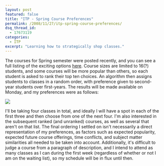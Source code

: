 ```yaml
---
layout: post
featured: false
title: "ITP - Spring Course Preferences"
permalink: /2008/11/27/itp-spring-course-preferences/
dsq_thread_id:
  - 17673119
categories:
  - ITP
excerpt: "Learning how to strategically shop classes."
---
```

The courses for Spring semester were posted recently, and you can see a full listing of the exciting options [here][1]. Course sizes are limited to 16(?) students, and some courses will be more popular than others, so each student is asked to rank their top ten choices. An algorithm then assigns students to classes in a random order, with preference given to second-year students over first-years. The results will be made available on Monday, and my preferences were as follows:

![][2]

I'll be taking four classes in total, and ideally I will have a spot in each of the first three and then choose from one of the next four. I'm also interested in the subsequent ranked (and unranked) courses, as well as several that aren't on that list. The final ordering I settled on isn't necessarily a direct representation of my preferences, as factors such as expected popularity, expected future course offerings, time conflicts, and subject matter similarities all needed to be taken into account. Additionally, it's difficult to judge a course from a paragraph of description, and I intend to attend as many classes as I can during the first week (regardless of whether or not I am on the waiting list), so my schedule will be in flux until then.

 [1]: https://itp.nyu.edu/registration/CourseListing.php?year=2009&semester=Spring
 [2]: /projects/spring09/preferences.png
